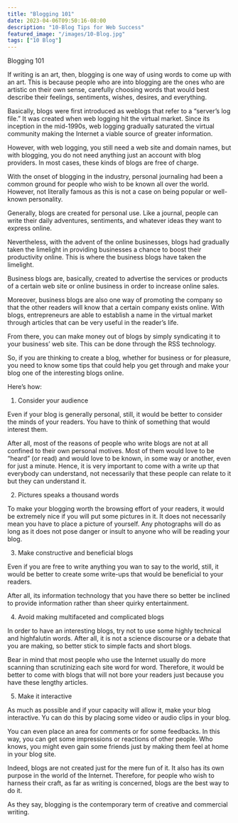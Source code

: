 ```yaml
---
title: "Blogging 101"
date: 2023-04-06T09:50:16-08:00
description: "10-Blog Tips for Web Success"
featured_image: "/images/10-Blog.jpg"
tags: ["10 Blog"]
---
```


Blogging 101

If writing is an art, then, blogging is one way of using words to come up with an art. This is because people who are into blogging are the ones who are artistic on their own sense, carefully choosing words that would best describe their feelings, sentiments, wishes, desires, and everything.

Basically, blogs were first introduced as weblogs that refer to a “server’s log file.” It was created when web logging hit the virtual market. Since its inception in the mid-1990s, web logging gradually saturated the virtual community making the Internet a viable source of greater information.

However, with web logging, you still need a web site and domain names, but with blogging, you do not need anything just an account with blog providers. In most cases, these kinds of blogs are free of charge.

With the onset of blogging in the industry, personal journaling had been a common ground for people who wish to be known all over the world. However, not literally famous as this is not a case on being popular or well-known personality.

Generally, blogs are created for personal use. Like a journal, people can write their daily adventures, sentiments, and whatever ideas they want to express online.

Nevertheless, with the advent of the online businesses, blogs had gradually taken the limelight in providing businesses a chance to boost their productivity online. This is where the business blogs have taken the limelight.

Business blogs are, basically, created to advertise the services or products of a certain web site or online business in order to increase online sales.

Moreover, business blogs are also one way of promoting the company so that the other readers will know that a certain company exists online. With blogs, entrepreneurs are able to establish a name in the virtual market through articles that can be very useful in the reader’s life.

From there, you can make money out of blogs by simply syndicating it to your business’ web site. This can be done through the RSS technology.

So, if you are thinking to create a blog, whether for business or for pleasure, you need to know some tips that could help you get through and make your blog one of the interesting blogs online.

Here’s how:

1. Consider your audience

Even if your blog is generally personal, still, it would be better to consider the minds of your readers. You have to think of something that would interest them.

After all, most of the reasons of people who write blogs are not at all confined to their own personal motives. Most of them would love to be “heard” (or read) and would love to be known, in some way or another, even for just a minute. Hence, it is very important to come with a write up that everybody can understand, not necessarily that these people can relate to it but they can understand it.

2. Pictures speaks a thousand words

To make your blogging worth the browsing effort of your readers, it would be extremely nice if you will put some pictures in it. It does not necessarily mean you have to place a picture of yourself. Any photographs will do as long as it does not pose danger or insult to anyone who will be reading your blog.

3. Make constructive and beneficial blogs

Even if you are free to write anything you wan to say to the world, still, it would be better to create some write-ups that would be beneficial to your readers.

After all, its information technology that you have there so better be inclined to provide information rather than sheer quirky entertainment.

4. Avoid making multifaceted and complicated blogs

In order to have an interesting blogs, try not to use some highly technical and highfalutin words. After all, it is not a science discourse or a debate that you are making, so better stick to simple facts and short blogs.

Bear in mind that most people who use the Internet usually do more scanning than scrutinizing each site word for word. Therefore, it would be better to come with blogs that will not bore your readers just because you have these lengthy articles.

5. Make it interactive

As much as possible and if your capacity will allow it, make your blog interactive. Yu can do this by placing some video or audio clips in your blog.

You can even place an area for comments or for some feedbacks. In this way, you can get some impressions or reactions of other people. Who knows, you might even gain some friends just by making them feel at home in your blog site. 

Indeed, blogs are not created just for the mere fun of it. It also has its own purpose in the world of the Internet. 
Therefore, for people who wish to harness their craft, as far as writing is concerned, blogs are the best way to do it. 

As they say, blogging is the contemporary term of creative and commercial writing.

